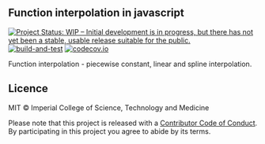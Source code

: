 ## Function interpolation in javascript

[![Project Status: WIP – Initial development is in progress, but there has not yet been a stable, usable release suitable for the public.](https://www.repostatus.org/badges/latest/wip.svg)](https://www.repostatus.org/#wip)
[![build-and-test](https://github.com/reside-ic/interpolate/actions/workflows/ci.yml/badge.svg)](https://github.com/reside-ic/interpolate/actions/workflows/ci.yml)
[![codecov.io](https://codecov.io/github/reside-ic/interpolate/coverage.svg?branch=main)](https://codecov.io/github/reside-ic/interpolate?branch=main)

Function interpolation - piecewise constant, linear and spline interpolation.

## Licence

MIT © Imperial College of Science, Technology and Medicine

Please note that this project is released with a [Contributor Code of Conduct](CONDUCT.md). By participating in this project you agree to abide by its terms.
